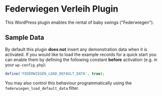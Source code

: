 # Federwiegen Verleih Plugin

This WordPress plugin enables the rental of baby swings ("Federwiegen").

## Sample Data

By default this plugin **does not** insert any demonstration data when it is
activated. If you would like to load the example records for a quick start you
can enable them by defining the following constant **before** activation (e.g.
in your `wp-config.php`):

```php
define('FEDERWIEGEN_LOAD_DEFAULT_DATA', true);
```

You may also control this behaviour programmatically using the
`federwiegen_load_default_data` filter.